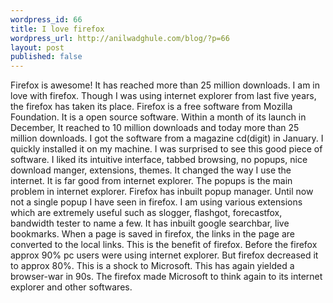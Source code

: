 ```yaml
--- 
wordpress_id: 66
title: I love firefox
wordpress_url: http://anilwadghule.com/blog/?p=66
layout: post
published: false
---
```

Firefox is awesome! It has reached more than 25 million downloads. I am in love with firefox. Though I was using internet explorer from last five years, the firefox has taken its place. Firefox is a free software from Mozilla Foundation. It is a open source software. Within a month of its launch in December, It reached to 10 million downloads and today more than 25 million downloads. I got the software from a magazine cd(digit) in January. I quickly installed it on my machine. I was surprised to see this good piece of software. I liked its intuitive interface, tabbed browsing, no popups, nice download manger, extensions, themes. It changed the way I use the internet. It is far good from internet explorer. The popups is the main problem in internet explorer. Firefox has inbuilt popup manager. Until now not a single popup I have seen in firefox. I am using various extensions which are extremely useful such as slogger, flashgot, forecastfox, bandwidth tester to name a few. It has inbuilt google searchbar, live bookmarks. When a page is saved in firefox, the links in the page are converted to the local links. This is the benefit of firefox. Before the firefox approx 90% pc users were using internet explorer. But firefox decreased it to approx 80%. This is a shock to Microsoft. This has again yielded a browser-war in 90s. The firefox made Microsoft to think again to its internet explorer and other softwares.
